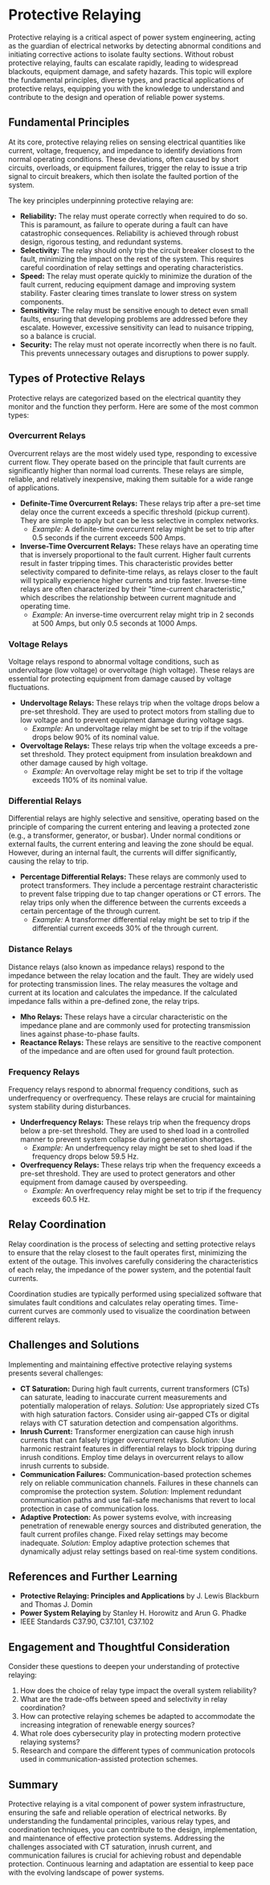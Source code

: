 # Protective Relaying

Protective relaying is a critical aspect of power system engineering, acting as the guardian of electrical networks by detecting abnormal conditions and initiating corrective actions to isolate faulty sections.  Without robust protective relaying, faults can escalate rapidly, leading to widespread blackouts, equipment damage, and safety hazards.  This topic will explore the fundamental principles, diverse types, and practical applications of protective relays, equipping you with the knowledge to understand and contribute to the design and operation of reliable power systems.

## Fundamental Principles

At its core, protective relaying relies on sensing electrical quantities like current, voltage, frequency, and impedance to identify deviations from normal operating conditions.  These deviations, often caused by short circuits, overloads, or equipment failures, trigger the relay to issue a trip signal to circuit breakers, which then isolate the faulted portion of the system.

The key principles underpinning protective relaying are:

*   **Reliability:** The relay must operate correctly when required to do so. This is paramount, as failure to operate during a fault can have catastrophic consequences.  Reliability is achieved through robust design, rigorous testing, and redundant systems.
*   **Selectivity:** The relay should only trip the circuit breaker closest to the fault, minimizing the impact on the rest of the system.  This requires careful coordination of relay settings and operating characteristics.
*   **Speed:** The relay must operate quickly to minimize the duration of the fault current, reducing equipment damage and improving system stability.  Faster clearing times translate to lower stress on system components.
*   **Sensitivity:** The relay must be sensitive enough to detect even small faults, ensuring that developing problems are addressed before they escalate.  However, excessive sensitivity can lead to nuisance tripping, so a balance is crucial.
*   **Security:** The relay must not operate incorrectly when there is no fault. This prevents unnecessary outages and disruptions to power supply.

## Types of Protective Relays

Protective relays are categorized based on the electrical quantity they monitor and the function they perform. Here are some of the most common types:

### Overcurrent Relays

Overcurrent relays are the most widely used type, responding to excessive current flow. They operate based on the principle that fault currents are significantly higher than normal load currents.  These relays are simple, reliable, and relatively inexpensive, making them suitable for a wide range of applications.

*   **Definite-Time Overcurrent Relays:** These relays trip after a pre-set time delay once the current exceeds a specific threshold (pickup current).  They are simple to apply but can be less selective in complex networks.
    *   *Example:* A definite-time overcurrent relay might be set to trip after 0.5 seconds if the current exceeds 500 Amps.
*   **Inverse-Time Overcurrent Relays:** These relays have an operating time that is inversely proportional to the fault current.  Higher fault currents result in faster tripping times.  This characteristic provides better selectivity compared to definite-time relays, as relays closer to the fault will typically experience higher currents and trip faster.  Inverse-time relays are often characterized by their "time-current characteristic," which describes the relationship between current magnitude and operating time.
    *   *Example:* An inverse-time overcurrent relay might trip in 2 seconds at 500 Amps, but only 0.5 seconds at 1000 Amps.

### Voltage Relays

Voltage relays respond to abnormal voltage conditions, such as undervoltage (low voltage) or overvoltage (high voltage). These relays are essential for protecting equipment from damage caused by voltage fluctuations.

*   **Undervoltage Relays:** These relays trip when the voltage drops below a pre-set threshold.  They are used to protect motors from stalling due to low voltage and to prevent equipment damage during voltage sags.
    *   *Example:* An undervoltage relay might be set to trip if the voltage drops below 90% of its nominal value.
*   **Overvoltage Relays:** These relays trip when the voltage exceeds a pre-set threshold. They protect equipment from insulation breakdown and other damage caused by high voltage.
    *   *Example:* An overvoltage relay might be set to trip if the voltage exceeds 110% of its nominal value.

### Differential Relays

Differential relays are highly selective and sensitive, operating based on the principle of comparing the current entering and leaving a protected zone (e.g., a transformer, generator, or busbar).  Under normal conditions or external faults, the current entering and leaving the zone should be equal.  However, during an internal fault, the currents will differ significantly, causing the relay to trip.

*   **Percentage Differential Relays:** These relays are commonly used to protect transformers.  They include a percentage restraint characteristic to prevent false tripping due to tap changer operations or CT errors. The relay trips only when the difference between the currents exceeds a certain percentage of the through current.
    *   *Example:* A transformer differential relay might be set to trip if the differential current exceeds 30% of the through current.

### Distance Relays

Distance relays (also known as impedance relays) respond to the impedance between the relay location and the fault.  They are widely used for protecting transmission lines. The relay measures the voltage and current at its location and calculates the impedance. If the calculated impedance falls within a pre-defined zone, the relay trips.

*   **Mho Relays:** These relays have a circular characteristic on the impedance plane and are commonly used for protecting transmission lines against phase-to-phase faults.
*   **Reactance Relays:** These relays are sensitive to the reactive component of the impedance and are often used for ground fault protection.

### Frequency Relays

Frequency relays respond to abnormal frequency conditions, such as underfrequency or overfrequency. These relays are crucial for maintaining system stability during disturbances.

*   **Underfrequency Relays:** These relays trip when the frequency drops below a pre-set threshold. They are used to shed load in a controlled manner to prevent system collapse during generation shortages.
    *   *Example:* An underfrequency relay might be set to shed load if the frequency drops below 59.5 Hz.
*   **Overfrequency Relays:** These relays trip when the frequency exceeds a pre-set threshold. They are used to protect generators and other equipment from damage caused by overspeeding.
    *   *Example:* An overfrequency relay might be set to trip if the frequency exceeds 60.5 Hz.

## Relay Coordination

Relay coordination is the process of selecting and setting protective relays to ensure that the relay closest to the fault operates first, minimizing the extent of the outage. This involves carefully considering the characteristics of each relay, the impedance of the power system, and the potential fault currents.

Coordination studies are typically performed using specialized software that simulates fault conditions and calculates relay operating times. Time-current curves are commonly used to visualize the coordination between different relays.

## Challenges and Solutions

Implementing and maintaining effective protective relaying systems presents several challenges:

*   **CT Saturation:** During high fault currents, current transformers (CTs) can saturate, leading to inaccurate current measurements and potentially maloperation of relays. *Solution:* Use appropriately sized CTs with high saturation factors.  Consider using air-gapped CTs or digital relays with CT saturation detection and compensation algorithms.
*   **Inrush Current:** Transformer energization can cause high inrush currents that can falsely trigger overcurrent relays. *Solution:* Use harmonic restraint features in differential relays to block tripping during inrush conditions.  Employ time delays in overcurrent relays to allow inrush currents to subside.
*   **Communication Failures:**  Communication-based protection schemes rely on reliable communication channels. Failures in these channels can compromise the protection system. *Solution:* Implement redundant communication paths and use fail-safe mechanisms that revert to local protection in case of communication loss.
*   **Adaptive Protection:** As power systems evolve, with increasing penetration of renewable energy sources and distributed generation, the fault current profiles change.  Fixed relay settings may become inadequate. *Solution:* Employ adaptive protection schemes that dynamically adjust relay settings based on real-time system conditions.

## References and Further Learning

*   **Protective Relaying: Principles and Applications** by J. Lewis Blackburn and Thomas J. Domin
*   **Power System Relaying** by Stanley H. Horowitz and Arun G. Phadke
*   IEEE Standards C37.90, C37.101, C37.102

## Engagement and Thoughtful Consideration

Consider these questions to deepen your understanding of protective relaying:

1.  How does the choice of relay type impact the overall system reliability?
2.  What are the trade-offs between speed and selectivity in relay coordination?
3.  How can protective relaying schemes be adapted to accommodate the increasing integration of renewable energy sources?
4.  What role does cybersecurity play in protecting modern protective relaying systems?
5.  Research and compare the different types of communication protocols used in communication-assisted protection schemes.

## Summary

Protective relaying is a vital component of power system infrastructure, ensuring the safe and reliable operation of electrical networks. By understanding the fundamental principles, various relay types, and coordination techniques, you can contribute to the design, implementation, and maintenance of effective protection systems.  Addressing the challenges associated with CT saturation, inrush current, and communication failures is crucial for achieving robust and dependable protection. Continuous learning and adaptation are essential to keep pace with the evolving landscape of power systems.